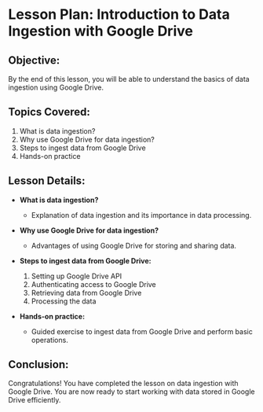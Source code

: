 
# Lesson Plan: Introduction to Data Ingestion with Google Drive

## Objective:
By the end of this lesson, you will be able to understand the basics of data ingestion using Google Drive.

## Topics Covered:
1. What is data ingestion?
2. Why use Google Drive for data ingestion?
3. Steps to ingest data from Google Drive
4. Hands-on practice

## Lesson Details:
- **What is data ingestion?**
  - Explanation of data ingestion and its importance in data processing.

- **Why use Google Drive for data ingestion?**
  - Advantages of using Google Drive for storing and sharing data.

- **Steps to ingest data from Google Drive:**
  1. Setting up Google Drive API
  2. Authenticating access to Google Drive
  3. Retrieving data from Google Drive
  4. Processing the data

- **Hands-on practice:**
  - Guided exercise to ingest data from Google Drive and perform basic operations.

## Conclusion:
Congratulations! You have completed the lesson on data ingestion with Google Drive. You are now ready to start working with data stored in Google Drive efficiently.

